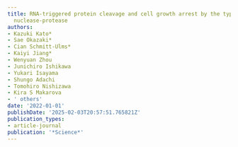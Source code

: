 ```yaml
---
title: RNA-triggered protein cleavage and cell growth arrest by the type III-E CRISPR
  nuclease-protease
authors:
- Kazuki Kato*
- Sae Okazaki*
- Cian Schmitt-Ulms*
- Kaiyi Jiang*
- Wenyuan Zhou
- Junichiro Ishikawa
- Yukari Isayama
- Shungo Adachi
- Tomohiro Nishizawa
- Kira S Makarova
- ' others'
date: '2022-01-01'
publishDate: '2025-02-03T20:57:51.765821Z'
publication_types:
- article-journal
publication: '*Science*'
---
```

